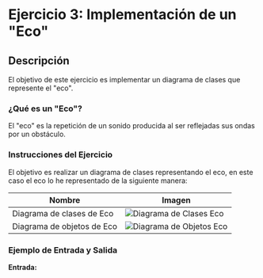 # Ejercicio 3: Implementación de un "Eco"

## Descripción

El objetivo de este ejercicio es implementar un diagrama de clases que represente el "eco".

### ¿Qué es un "Eco"?

El "eco" es la repetición de un sonido producida al ser reflejadas sus ondas por un obstáculo.

### Instrucciones del Ejercicio

El objetivo es realizar un diagrama de clases representando el eco, en este caso el eco lo he representado de la siguiente manera:

| Nombre                      | Imagen                                                         |
|-----------------------------|----------------------------------------------------------------|
| Diagrama de clases de Eco   | ![Diagrama de Clases Eco](/entregas/delrioMario/Ejercicio3/PlantUMLeco.png)             |
| Diagrama de objetos de Eco  | ![Diagrama de Objetos Eco](/entregas/lostalAlvaro/reto001/img/EcoObjetos.svg)           |
### Ejemplo de Entrada y Salida

**Entrada:**
